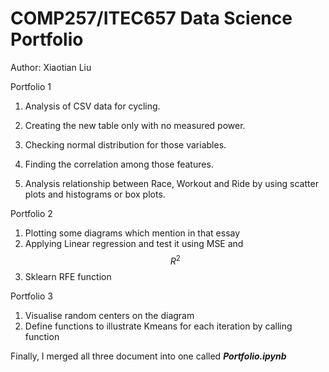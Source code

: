COMP257/ITEC657 Data Science Portfolio 
===

Author: Xiaotian Liu

Portfolio 1

1. Analysis of CSV data for cycling.

2. Creating the new table only with no measured power.
3. Checking normal distribution for those variables.
4. Finding the correlation among those features.
5. Analysis relationship between Race, Workout and Ride by using scatter plots and histograms or box plots.



Portfolio 2

1. Plotting some diagrams which mention in that essay
2. Applying Linear regression and test it using MSE and $$R^2$$
3. Sklearn RFE function



Portfolio 3

1. Visualise random centers on the diagram
2. Define functions to illustrate Kmeans for each iteration by calling function



Finally, I merged all three document into one called ***Portfolio.ipynb*** 